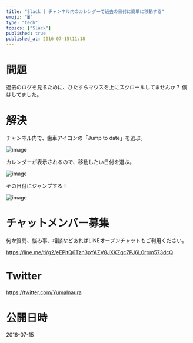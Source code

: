 ```yaml
---
title: "Slack | チャンネル内のカレンダーで過去の日付に簡単に移動する"
emoji: "🖥"
type: "tech"
topics: ["Slack"]
published: true
published_at: 2016-07-15t11:18
---
```


# 問題

過去のログを見るために、ひたすらマウスを上にスクロールしてませんか？ 僕はしてました。

# 解決

チャンネル内で、歯車アイコンの「Jump to date」を選ぶ。

![image](https://qiita-image-store.s3.amazonaws.com/0/89618/d81e8fc4-b7f4-d690-0850-66c44c5999b7.png)

カレンダーが表示されるので、移動したい日付を選ぶ。

![image](https://qiita-image-store.s3.amazonaws.com/0/89618/dc5c1d77-9cb4-471e-4a2b-d87891c7987d.png)

その日付にジャンプする！

![image](https://qiita-image-store.s3.amazonaws.com/0/89618/c3018a66-67e0-f14e-8772-8235df23b84c.png)









<!-- Update From Qiita API -->

# チャットメンバー募集


何か質問、悩み事、相談などあればLINEオープンチャットもご利用ください。

https://line.me/ti/g2/eEPltQ6Tzh3pYAZV8JXKZqc7PJ6L0rpm573dcQ





# Twitter


https://twitter.com/YumaInaura


<!-- Update From Qiita API -->



# 公開日時

2016-07-15
